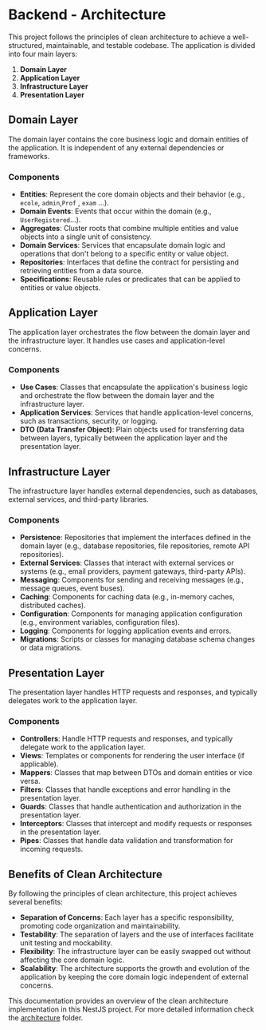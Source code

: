 # Backend - Architecture

This project follows the principles of clean architecture to achieve a well-structured, maintainable, and testable codebase. The application is divided into four main layers:

1. **Domain Layer**
2. **Application Layer**
3. **Infrastructure Layer**
4. **Presentation Layer**

## Domain Layer

The domain layer contains the core business logic and domain entities of the application. It is independent of any external dependencies or frameworks.

### Components

- **Entities**: Represent the core domain objects and their behavior (e.g., `ecole`, `admin`,`Prof` , `exam` ...).
- **Domain Events**: Events that occur within the domain (e.g., `UserRegistered`...).
- **Aggregates**: Cluster roots that combine multiple entities and value objects into a single unit of consistency.
- **Domain Services**: Services that encapsulate domain logic and operations that don't belong to a specific entity or value object.
- **Repositories**: Interfaces that define the contract for persisting and retrieving entities from a data source.
- **Specifications**: Reusable rules or predicates that can be applied to entities or value objects.

## Application Layer

The application layer orchestrates the flow between the domain layer and the infrastructure layer. It handles use cases and application-level concerns.

### Components

- **Use Cases**: Classes that encapsulate the application's business logic and orchestrate the flow between the domain layer and the infrastructure layer.
- **Application Services**: Services that handle application-level concerns, such as transactions, security, or logging.
- **DTO (Data Transfer Object)**: Plain objects used for transferring data between layers, typically between the application layer and the presentation layer.

## Infrastructure Layer

The infrastructure layer handles external dependencies, such as databases, external services, and third-party libraries.

### Components

- **Persistence**: Repositories that implement the interfaces defined in the domain layer (e.g., database repositories, file repositories, remote API repositories).
- **External Services**: Classes that interact with external services or systems (e.g., email providers, payment gateways, third-party APIs).
- **Messaging**: Components for sending and receiving messages (e.g., message queues, event buses).
- **Caching**: Components for caching data (e.g., in-memory caches, distributed caches).
- **Configuration**: Components for managing application configuration (e.g., environment variables, configuration files).
- **Logging**: Components for logging application events and errors.
- **Migrations**: Scripts or classes for managing database schema changes or data migrations.

## Presentation Layer

The presentation layer handles HTTP requests and responses, and typically delegates work to the application layer.

### Components

- **Controllers**: Handle HTTP requests and responses, and typically delegate work to the application layer.
- **Views**: Templates or components for rendering the user interface (if applicable).
- **Mappers**: Classes that map between DTOs and domain entities or vice versa.
- **Filters**: Classes that handle exceptions and error handling in the presentation layer.
- **Guards**: Classes that handle authentication and authorization in the presentation layer.
- **Interceptors**: Classes that intercept and modify requests or responses in the presentation layer.
- **Pipes**: Classes that handle data validation and transformation for incoming requests.

## Benefits of Clean Architecture

By following the principles of clean architecture, this project achieves several benefits:

- **Separation of Concerns**: Each layer has a specific responsibility, promoting code organization and maintainability.
- **Testability**: The separation of layers and the use of interfaces facilitate unit testing and mockability.
- **Flexibility**: The infrastructure layer can be easily swapped out without affecting the core domain logic.
- **Scalability**: The architecture supports the growth and evolution of the application by keeping the core domain logic independent of external concerns.

This documentation provides an overview of the clean architecture implementation in this NestJS project. For more detailed information check the [architecture](docs/architecture/) folder.
